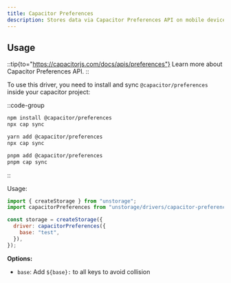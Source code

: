```yaml
---
title: Capacitor Preferences
description: Stores data via Capacitor Preferences API on mobile devices or the local storage on the web.
---
```


## Usage

::tip{to="https://capacitorjs.com/docs/apis/preferences"}
Learn more about Capacitor Preferences API.
::

To use this driver, you need to install and sync `@capacitor/preferences` inside your capacitor project:

::code-group

```sh [npm]
npm install @capacitor/preferences
npx cap sync
```

```sh [Yarn]
yarn add @capacitor/preferences
npx cap sync
```

```sh [pnpm]
pnpm add @capacitor/preferences
pnpm cap sync
```

::

Usage:

```js
import { createStorage } from "unstorage";
import capacitorPreferences from "unstorage/drivers/capacitor-preferences";

const storage = createStorage({
  driver: capacitorPreferences({
    base: "test",
  }),
});
```

**Options:**

- `base`: Add `${base}:` to all keys to avoid collision
